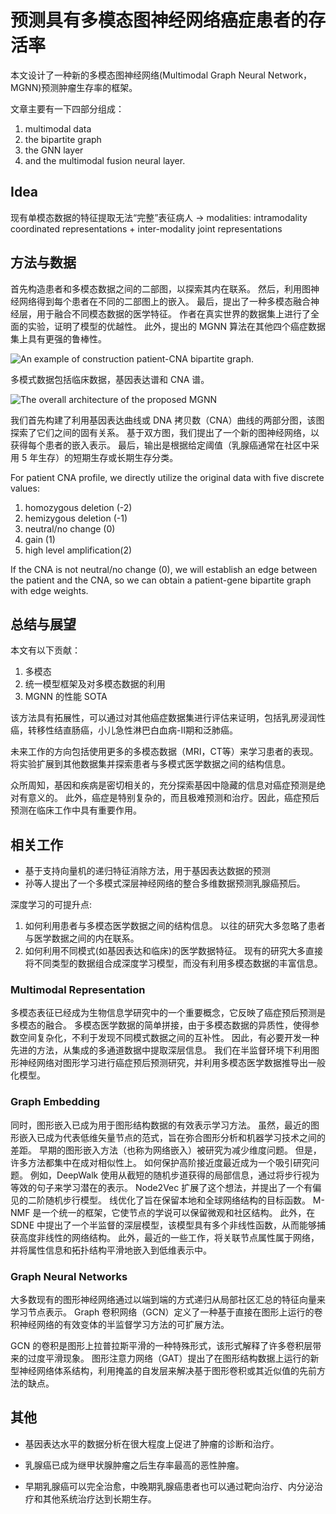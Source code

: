 # 预测具有多模态图神经网络癌症患者的存活率

本文设计了一种新的多模态图神经网络(Multimodal Graph Neural Network，MGNN)预测肿瘤生存率的框架。

文章主要有一下四部分组成：

1. multimodal data
2. the bipartite graph
3. the GNN layer
4. and the multimodal fusion neural layer.

## Idea

现有单模态数据的特征提取无法“完整”表征病人 -> modalities: intramodality coordinated representations + inter-modality joint representations

## 方法与数据

首先构造患者和多模态数据之间的二部图，以探索其内在联系。
然后，利用图神经网络得到每个患者在不同的二部图上的嵌入。
最后，提出了一种多模态融合神经层，用于融合不同模态数据的医学特征。
作者在真实世界的数据集上进行了全面的实验，证明了模型的优越性。
此外，提出的 MGNN 算法在其他四个癌症数据集上具有更强的鲁棒性。

![An example of construction patient-CNA bipartite graph.](https://cdn.jsdelivr.net/gh/xxzhai123/img/img20220516220528.png)

多模式数据包括临床数据，基因表达谱和 CNA 谱。

![The overall architecture of the proposed MGNN](https://cdn.jsdelivr.net/gh/xxzhai123/img/img20220516220953.png)

我们首先构建了利用基因表达曲线或 DNA 拷贝数（CNA）曲线的两部分图，该图探索了它们之间的固有关系。
基于双方图，我们提出了一个新的图神经网络，以获得每个患者的嵌入表示。
最后，输出是根据给定阈值（乳腺癌通常在社区中采用 5 年生存）的短期生存或长期生存分类。

For patient CNA profile, we directly utilize the original data with five discrete values:

1. homozygous deletion (-2)
2. hemizygous deletion (-1)
3. neutral/no change (0)
4. gain (1)
5. high level amplification(2)

If the CNA is not neutral/no change (0), we will establish an edge between the patient and the CNA,
so we can obtain a patient-gene bipartite graph with edge weights.

## 总结与展望

本文有以下贡献：

1. 多模态
2. 统一模型框架及对多模态数据的利用
3. MGNN 的性能 SOTA

该方法具有拓展性，可以通过对其他癌症数据集进行评估来证明，包括乳房浸润性癌，转移性结直肠癌，小儿急性淋巴白血病-II期和泛肺癌。

未来工作的方向包括使用更多的多模态数据（MRI，CT等）来学习患者的表现。
将实验扩展到其他数据集并探索患者与多模式医学数据之间的结构信息。

众所周知，基因和疾病是密切相关的，充分探索基因中隐藏的信息对癌症预测是绝对有意义的。
此外，癌症是特别复杂的，而且极难预测和治疗。因此，癌症预后预测在临床工作中具有重要作用。

## 相关工作

- 基于支持向量机的递归特征消除方法，用于基因表达数据的预测
- 孙等人提出了一个多模式深层神经网络的整合多维数据预测乳腺癌预后。

深度学习的可提升点:

1. 如何利用患者与多模态医学数据之间的结构信息。 以往的研究大多忽略了患者与医学数据之间的内在联系。
2. 如何利用不同模式(如基因表达和临床)的医学数据特征。 现有的研究大多直接将不同类型的数据组合成深度学习模型，而没有利用多模态数据的丰富信息。

### Multimodal Representation

多模态表征已经成为生物信息学研究中的一个重要概念，它反映了癌症预后预测是多模态的融合。
多模态医学数据的简单拼接，由于多模态数据的异质性，使得参数空间复杂化，不利于发现不同模式数据之间的互补性。
因此，有必要开发一种先进的方法，从集成的多通道数据中提取深层信息。
我们在半监督环境下利用图形神经网络对图形学习进行癌症预后预测研究，并利用多模态医学数据推导出一般化模型。

### Graph Embedding

同时，图形嵌入已成为用于图形结构数据的有效表示学习方法。
虽然，最近的图形嵌入已成为代表低维矢量节点的范式，旨在弥合图形分析和机器学习技术之间的差距。
早期的图形嵌入方法（也称为网络嵌入）被研究为减少维度问题。
但是，许多方法都集中在成对相似性上。
如何保护高阶接近度最近成为一个吸引研究问题。
例如，DeepWalk 使用从截短的随机步道获得的局部信息，通过将步行视为等效的句子来学习潜在的表示。
Node2Vec 扩展了这个想法，并提出了一个有偏见的二阶随机步行模型。
线优化了旨在保留本地和全球网络结构的目标函数。
M-NMF 是一个统一的框架，它使节点的学说可以保留微观和社区结构。
此外，在 SDNE 中提出了一个半监督的深层模型，该模型具有多个非线性函数，从而能够捕获高度非线性的网络结构。
此外，最近的一些工作，将关联节点属性属于网络，并将属性信息和拓扑结构平滑地嵌入到低维表示中。

### Graph Neural Networks

大多数现有的图形神经网络通过以端到端的方式递归从局部社区汇总的特征向量来学习节点表示。
Graph 卷积网络（GCN）定义了一种基于直接在图形上运行的卷积神经网络的有效变体的半监督学习方法的可扩展方法。

GCN 的卷积是图形上拉普拉斯平滑的一种特殊形式，该形式解释了许多卷积层带来的过度平滑现象。
图形注意力网络（GAT）提出了在图形结构数据上运行的新型神经网络体系结构，利用掩盖的自发层来解决基于图形卷积或其近似值的先前方法的缺点。

## 其他

- 基因表达水平的数据分析在很大程度上促进了肿瘤的诊断和治疗。

- 乳腺癌已成为继甲状腺肿瘤之后生存率最高的恶性肿瘤。

- 早期乳腺癌可以完全治愈，中晚期乳腺癌患者也可以通过靶向治疗、内分泌治疗和其他系统治疗达到长期生存。
